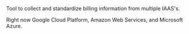Tool to collect and standardize billing information from multiple IAAS's.

Right now Google Cloud Platform, Amazon Web Services, and Microsoft Azure.
